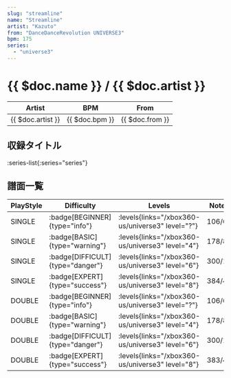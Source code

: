 ```yaml
---
slug: "streamline"
name: "Streamline"
artist: "Kazuto"
from: "DanceDanceRevolution UNIVERSE3"
bpm: 175
series:
  - "universe3"
---
```


# {{ $doc.name }} / {{ $doc.artist }}

|Artist|BPM|From|
|------|---|----|
|{{ $doc.artist }}|{{ $doc.bpm }}|{{ $doc.from }}|

## 収録タイトル

:series-list{:series="series"}

## 譜面一覧

|PlayStyle|Difficulty|Levels|Notes|Movie|
|---------|----------|------|-----|-----|
|SINGLE| :badge[BEGINNER]{type="info"}| :levels{links="/xbox360-us/universe3" level="?"}|106/6||
|SINGLE| :badge[BASIC]{type="warning"}| :levels{links="/xbox360-us/universe3" level="4"}|178/8||
|SINGLE| :badge[DIFFICULT]{type="danger"}| :levels{links="/xbox360-us/universe3" level="6"}|300/14||
|SINGLE| :badge[EXPERT]{type="success"}| :levels{links="/xbox360-us/universe3" level="8"}|384/4||
|DOUBLE| :badge[BEGINNER]{type="info"}| :levels{links="/xbox360-us/universe3" level="?"}|106/6||
|DOUBLE| :badge[BASIC]{type="warning"}| :levels{links="/xbox360-us/universe3" level="4"}|178/8||
|DOUBLE| :badge[DIFFICULT]{type="danger"}| :levels{links="/xbox360-us/universe3" level="6"}|300/14||
|DOUBLE| :badge[EXPERT]{type="success"}| :levels{links="/xbox360-us/universe3" level="8"}|383/4||
